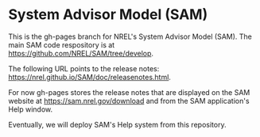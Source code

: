 # System Advisor Model (SAM)

This is the gh-pages branch for NREL's System Advisor Model (SAM). The main SAM code respository is at https://github.com/NREL/SAM/tree/develop.

The following URL points to the release notes: https://nrel.github.io/SAM/doc/releasenotes.html.

For now gh-pages stores the release notes that are displayed on the SAM website at https://sam.nrel.gov/download and from the SAM application's Help window.

Eventually, we will deploy SAM's Help system from this repository.

